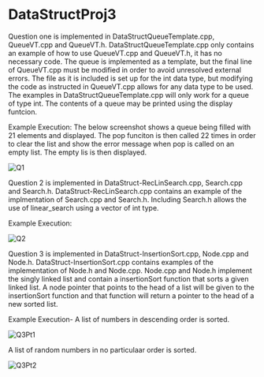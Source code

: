 # DataStructProj3
Question one is implemented in DataStructQueueTemplate.cpp, QueueVT.cpp and QueueVT.h. DataStructQueueTemplate.cpp only contains an example of how to use QueueVT.cpp and QueueVT.h, it has no necessary code.
The queue is implemented as a template, but the final line of QueueVT.cpp must be modified in order to avoid unresolved external errors. The file as it is included is set up for the int data type, but modifying the code as instructed in QueueVT.cpp allows for any data type to be used.
The examples in DataStructQueueTemplate.cpp will only work for a queue of type int. The contents of a queue may be printed using the display funtcion.

Example Execution:
The below screenshot shows a queue being filled with 21 elements and displayed. The pop funciton is then called 22 times in order to clear the list and show the error message when pop is called on an empty list. The empty lis is then displayed.

![Q1](https://github.com/user-attachments/assets/2ee66ec1-9e08-44dd-a30b-dc0e71cfa157)


Question 2 is implemented in DataStruct-RecLinSearch.cpp, Search.cpp and Search.h. DataStruct-RecLinSearch.cpp contains an example of the implmentation of Search.cpp and Search.h. Including Search.h allows the use of linear_search using a vector of int type.

Example Execution:

![Q2](https://github.com/user-attachments/assets/26df4bfe-17f8-45c7-98b8-08497bea4458)


Question 3 is implemented in DataStruct-InsertionSort.cpp, Node.cpp and Node.h. DataStruct-InsertionSort.cpp contains examples of the implementation of Node.h and Node.cpp. Node.cpp and Node.h implement the singly linked list and contain a insertionSort function that sorts a given linked list. A node pointer that points to the head of a list will be given to the insertionSort function and that function will return a pointer to the head of a new sorted list.

Example Execution-
A list of numbers in descending order is sorted.

![Q3Pt1](https://github.com/user-attachments/assets/25b11c7a-deda-4bb9-adcb-73ed584404bb)

A list of random numbers in no particulaar order is sorted.

![Q3Pt2](https://github.com/user-attachments/assets/f6648a65-b77c-451e-8a12-33bd9d32e5d9)


